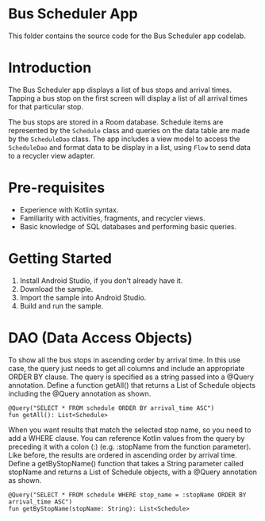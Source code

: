 # Bus Scheduler App

This folder contains the source code for the Bus Scheduler app codelab.

# Introduction
The Bus Scheduler app displays a list of bus stops and arrival times. Tapping a bus stop on the first screen will display a list of all arrival times for that particular stop.

The bus stops are stored in a Room database. Schedule items are represented by the `Schedule` class and queries on the data table are made by the `ScheduleDao` class. The app includes a view model to access the `ScheduleDao` and format data to be display in a list, using `Flow` to send data to a recycler view adapter.

# Pre-requisites
* Experience with Kotlin syntax.
* Familiarity with activities, fragments, and recycler views.
* Basic knowledge of SQL databases and performing basic queries.

# Getting Started
1. Install Android Studio, if you don't already have it.
2. Download the sample.
3. Import the sample into Android Studio.
4. Build and run the sample.

# DAO (Data Access Objects)

To show all the bus stops in ascending order by arrival time. In this use case, the query just needs to get all columns and include an appropriate ORDER BY clause. The query is specified as a string passed into a @Query annotation. Define a function getAll() that returns a List of Schedule objects including the @Query annotation as shown.
```
@Query("SELECT * FROM schedule ORDER BY arrival_time ASC")
fun getAll(): List<Schedule>
```

When you want results that match the selected stop name, so you need to add a WHERE clause. You can reference Kotlin values from the query by preceding it with a colon (:) (e.g. :stopName from the function parameter). Like before, the results are ordered in ascending order by arrival time. Define a getByStopName() function that takes a String parameter called stopName and returns a List of Schedule objects, with a @Query annotation as shown.
```
@Query("SELECT * FROM schedule WHERE stop_name = :stopName ORDER BY arrival_time ASC")
fun getByStopName(stopName: String): List<Schedule>
```
